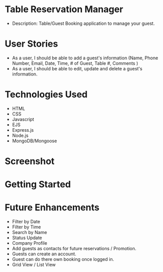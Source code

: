 # Table Reservation Manager

- Description: Table/Guest Booking application to manage your guest. 

# User Stories
- As a user, I should be able to add a guest's information (Name, Phone Number, Email, Date, Time, # of Guest, Table #, Comments )
- As a user, I should be able to edit, update and delete a guest's information. 

# Technologies Used
- HTML
- CSS
- Javascript
- EJS
- Express.js
- Node.js
- MongoDB/Mongoose

# Screenshot

# Getting Started

# Future Enhancements
- Filter by Date
- Filter by Time
- Search by Name
- Status Update
- Company Profile
- Add guests as contacts for future reservations / Promotion.
- Guests can create an account.
- Guest can do there own booking once logged in.
- Grid View / List View